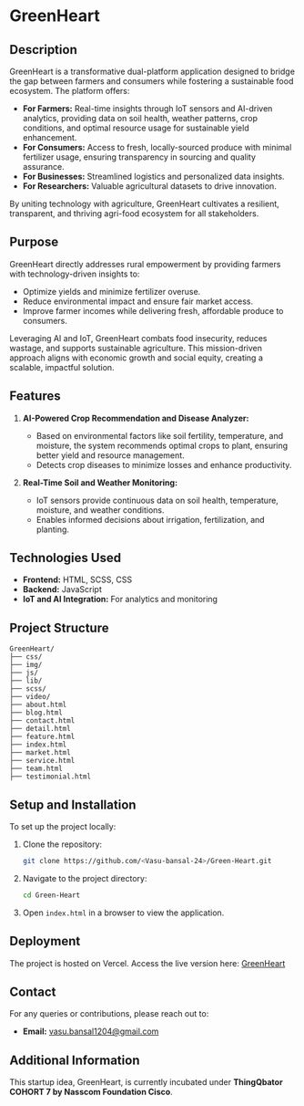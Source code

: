 # GreenHeart

## Description
GreenHeart is a transformative dual-platform application designed to bridge the gap between farmers and consumers while fostering a sustainable food ecosystem. The platform offers:

- **For Farmers:** Real-time insights through IoT sensors and AI-driven analytics, providing data on soil health, weather patterns, crop conditions, and optimal resource usage for sustainable yield enhancement.
- **For Consumers:** Access to fresh, locally-sourced produce with minimal fertilizer usage, ensuring transparency in sourcing and quality assurance.
- **For Businesses:** Streamlined logistics and personalized data insights.
- **For Researchers:** Valuable agricultural datasets to drive innovation.

By uniting technology with agriculture, GreenHeart cultivates a resilient, transparent, and thriving agri-food ecosystem for all stakeholders.

## Purpose
GreenHeart directly addresses rural empowerment by providing farmers with technology-driven insights to:

- Optimize yields and minimize fertilizer overuse.
- Reduce environmental impact and ensure fair market access.
- Improve farmer incomes while delivering fresh, affordable produce to consumers.

Leveraging AI and IoT, GreenHeart combats food insecurity, reduces wastage, and supports sustainable agriculture. This mission-driven approach aligns with economic growth and social equity, creating a scalable, impactful solution.

## Features
1. **AI-Powered Crop Recommendation and Disease Analyzer:**
   - Based on environmental factors like soil fertility, temperature, and moisture, the system recommends optimal crops to plant, ensuring better yield and resource management.
   - Detects crop diseases to minimize losses and enhance productivity.

2. **Real-Time Soil and Weather Monitoring:**
   - IoT sensors provide continuous data on soil health, temperature, moisture, and weather conditions.
   - Enables informed decisions about irrigation, fertilization, and planting.

## Technologies Used
- **Frontend:** HTML, SCSS, CSS
- **Backend:** JavaScript
- **IoT and AI Integration:** For analytics and monitoring

## Project Structure
```
GreenHeart/
├── css/
├── img/
├── js/
├── lib/
├── scss/
├── video/
├── about.html
├── blog.html
├── contact.html
├── detail.html
├── feature.html
├── index.html
├── market.html
├── service.html
├── team.html
├── testimonial.html
```

## Setup and Installation
To set up the project locally:
1. Clone the repository:
   ```bash
   git clone https://github.com/<Vasu-bansal-24>/Green-Heart.git
   ```
2. Navigate to the project directory:
   ```bash
   cd Green-Heart
   ```
3. Open `index.html` in a browser to view the application.

## Deployment
The project is hosted on Vercel. Access the live version here: [GreenHeart](https://green-heart-team.vercel.app)

## Contact
For any queries or contributions, please reach out to:
- **Email:** vasu.bansal1204@gmail.com

## Additional Information
This startup idea, GreenHeart, is currently incubated under **ThingQbator COHORT 7 by Nasscom Foundation Cisco**.

